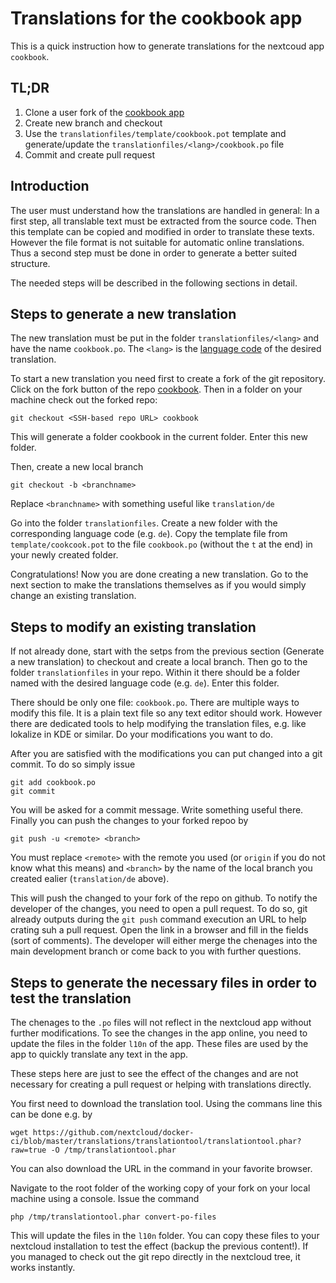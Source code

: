# Translations for the cookbook app

This is a quick instruction how to generate translations for the nextcoud app `cookbook`.


## TL;DR

1. Clone a user fork of the [cookbook app](https://github.com/mrzapp/nextcloud-cookbook)
2. Create new branch and checkout
3. Use the `translationfiles/template/cookbook.pot` template and generate/update the `translationfiles/<lang>/cookbook.po` file
4. Commit and create pull request

## Introduction

The user must understand how the translations are handled in general:
In a first step, all translable text must be extracted from the source code.
Then this template can be copied and modified in order to translate these texts.
However the file format is not suitable for automatic online translations.
Thus a second step must be done in order to generate a better suited structure.

The needed steps will be described in the following sections in detail.

## Steps to generate a new translation

The new translation must be put in the folder `translationfiles/<lang>` and have the name `cookbook.po`.
The `<lang>` is the [language code](http://www.lingoes.net/en/translator/langcode.htm) of the desired translation.

To start a new translation you need first to create a fork of the git repository. 
Click on the fork button of the repo [cookbook](https://github.com/mrzapp/nextcloud-cookbook).
Then in a folder on your machine check out the forked repo:

```
git checkout <SSH-based repo URL> cookbook
```
This will generate a folder cookbook in the current folder.
Enter this new folder.

Then, create a new local branch

```
git checkout -b <branchname>
```
Replace `<branchname>` with something useful like `translation/de`

Go into the folder `translationfiles`.
Create a new folder with the corresponding language code (e.g. `de`).
Copy the template file from `template/cookcook.pot` to the file `cookbook.po` (without the `t` at the end) in your newly created folder.

Congratulations!
Now you are done creating a new translation.
Go to the next section to make the translations themselves as if you would simply change an existing translation.

## Steps to modify an existing translation

If not already done, start with the setps from the previous section (Generate a new translation) to checkout and create a local branch.
Then go to the folder `translationfiles` in your repo.
Within it there should be a folder named with the desired language code (e.g. `de`).
Enter this folder.

There should be only one file: `cookbook.po`.
There are multiple ways to modify this file.
It is a plain text file so any text editor should work.
However there are dedicated tools to help modifying the translation files, e.g. like lokalize in KDE or similar.
Do your modifications you want to do.

After you are satisfied with the modifications you can put changed into a git commit.
To do so simply issue

```
git add cookbook.po
git commit
```

You will be asked for a commit message.
Write something useful there.
Finally you can push the changes to your forked repoo by

```
git push -u <remote> <branch>
```

You must replace `<remote>` with the remote you used (or `origin` if you do not know what this means) and `<branch>` by the name of the local branch you created ealier (`translation/de` above).

This will push the changed to your fork of the repo on github.
To notify the developer of the changes, you need to open a pull request.
To do so, git already outputs during the `git push` command execution an URL to help crating suh a pull request.
Open the link in a browser and fill in the fields (sort of comments).
The developer will either merge the chenages into the main development branch or come back to you with further questions.

## Steps to generate the necessary files in order to test the translation

The chenages to the `.po` files will not reflect in the nextcloud app without further modifications.
To see the changes in the app online, you need to update the files in the folder `l10n` of the app.
These files are used by the app to quickly translate any text in the app.

These steps here are just to see the effect of the changes and are not necessary for creating a pull request or helping with translations directly.

You first need to download the translation tool.
Using the commans line this can be done e.g. by

```
wget https://github.com/nextcloud/docker-ci/blob/master/translations/translationtool/translationtool.phar?raw=true -O /tmp/translationtool.phar
```
You can also download the URL in the command in your favorite browser.

Navigate to the root folder of the working copy of your fork on your local machine using a console.
Issue the command

```
php /tmp/translationtool.phar convert-po-files
```
This will update the files in the `l10n` folder.
You can copy these files to your nextcloud installation to test the effect (backup the previous content!).
If you managed to check out the git repo directly in the nextcloud tree, it works instantly.
